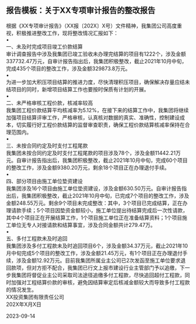 ## 报告模板：关于XX专项审计报告的整改报告


根据《XX专项审计报告》（XX报〔202X〕X号）文件精神，我集团公司高度重视，积极推进整改工作，现将整改情况汇报如下：  
•  
一、未及时完成项目竣工价款结算  
审计调查报告中涉及我集团已竣工验收未办理完结算的项目有1222个，涉及金额337732.47万元，自审计报告指出后，我集团积极整改，截止2021年10月中旬，完成435个项目的整改工作，涉及金额329873.8万元。  
•  
为进一步加大积压项目结算的推进力度，尽快清理积压项目，确保解决存量应结未结项目的同时，新增项目结算工作也要按时保质有计划的开展。  
•  
二、未严格审核工程价款，核减率较高  
我集团工程价款结算平均核减率为5.12%，在接下来的结算工作中，我集团将继续加强项目结算评审工作，严格审核，认真核对数据的真实、准确性，控制建设成本，切实履行好工程价款结算的监督审查职责，确保工程价款结算核减率保持在合理范围内。  
•  
三、未按合同约定及时支付工程尾款  
我集团未按合同约定及时支付工程尾款的项目涉及78个，涉及金额11442.21万元。自审计报告指出后，我集团积极整改，截止2021年10月中旬，完成60个项目的整改工作，涉及金额9380.20万元，剩余18个项目正在办理退付手续。  
•  
四、部分项目由施工单位垫资建设  
我集团涉及16个项目由施工单位垫资建设，涉及金额630.50万元。自审计报告指出后，我集团积极整改，截止2021年10月中旬，已完成7个项目的整改工作，涉及金额248.55万元。剩余9个项目未完成整改：其中，3个项目已完成结算，正在办理请款手续；5个项目因垫资金额较小，施工单位提出待结算完成后一次性请款，其中4个项目正在开展结算工作，1个项目施工单位正在准备结算资料；1个项目施工单位无专人对接请款和结算事宜，涉及合同金额共计279.47万。  
•  
五、多付工程款未及时追回  
我集团涉及多付工程款未及时追回项目6个，涉及金额34.37万元，截止2021年10月中旬完成5个项目的整改工作，涉及金额21.45万元，有1个项目正在办理退付手续，涉及金额12.92万元。目前我集团所属业主公司已2次发函至施工单位要求退回款项，但对方拒不配合，我集团已行文上报市建设行业主管部门予以追缴，下一步我集团将督促业主公司采取司法途径追缴多付工程款，尽快追回超付工程款，同时加强对工程结算价款的审核，避免因结算审定后核减金额较大而导致多付工程款的情况发生。  
XX投资集团有限责任公司  
202X年X月X日  

2023-09-14
